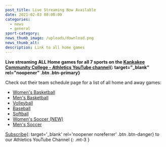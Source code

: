 ```yaml
---
post_title: Live Streaming Now Available
date: 2021-02-03 00:00:00
categories:
  - news
  - general
sport-category:
news_thumb_image: /uploads/download.png
news_thumb_alt:
description: Link to all home games
---
```


**Live streaming ALL Home games for all 7 sports on the [Kankakee Community College - Athletics YouTube channel](https://www.youtube.com/channel/UCsWah4rJ6mYqMYcIDw4l6Zg){: target="_blank" rel="noopener" .btn .btn-primary}**

Check out their team schedule page for a list of all home and away games:

- [Women's Basketball](/womens-basketball/)
- [Men's Basketball](/mens-basketball)
- [Volleyball](/volleyball/)
- [Baseball](/baseball/)
- [Softball](/softball/)
- [Women's Soccer (NEW)](/womens-soccer/)
- [Men's Soccer](/soccer/)

[Subscribe](https://www.youtube.com/channel/UCsWah4rJ6mYqMYcIDw4l6Zg?=){: target='_blank' rel='noopener noreferrer' .btn .btn-danger} to our Athletics YouTube Channel
{: .mt-3 }